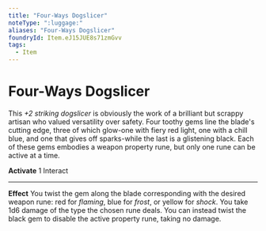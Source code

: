 ```yaml
---
title: "Four-Ways Dogslicer"
noteType: ":luggage:"
aliases: "Four-Ways Dogslicer"
foundryId: Item.eJ15JUE8s71zmGvv
tags:
  - Item
---
```


# Four-Ways Dogslicer

This _+2 striking dogslicer_ is obviously the work of a brilliant but scrappy artisan who valued versatility over safety. Four toothy gems line the blade's cutting edge, three of which glow-one with fiery red light, one with a chill blue, and one that gives off sparks-while the last is a glistening black. Each of these gems embodies a weapon property rune, but only one rune can be active at a time.

**Activate** 1 Interact

* * *

**Effect** You twist the gem along the blade corresponding with the desired weapon rune: red for _flaming_, blue for _frost_, or yellow for _shock_. You take 1d6 damage of the type the chosen rune deals. You can instead twist the black gem to disable the active property rune, taking no damage.
